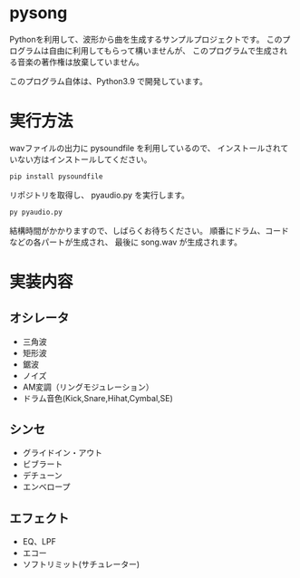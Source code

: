# pysong

Pythonを利用して、波形から曲を生成するサンプルプロジェクトです。
このプログラムは自由に利用してもらって構いませんが、
このプログラムで生成される音楽の著作権は放棄していません。

このプログラム自体は、Python3.9 で開発しています。

# 実行方法

wavファイルの出力に pysoundfile を利用しているので、
インストールされていない方はインストールしてください。

```bat
pip install pysoundfile
```

リポジトリを取得し、 pyaudio.py を実行します。

```bat
py pyaudio.py
```

結構時間がかかりますので、しばらくお待ちください。
順番にドラム、コードなどの各パートが生成され、
最後に song.wav が生成されます。

# 実装内容

## オシレータ
- 三角波
- 矩形波
- 鋸波
- ノイズ
- AM変調（リングモジュレーション）
- ドラム音色(Kick,Snare,Hihat,Cymbal,SE)

## シンセ
- グライドイン・アウト
- ビブラート
- デチューン
- エンベロープ

## エフェクト
- EQ、LPF
- エコー
- ソフトリミット(サチュレーター)
